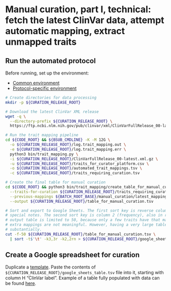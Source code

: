 # Manual curation, part I, technical: fetch the latest ClinVar data, attempt automatic mapping, extract unmapped traits

## Run the automated protocol
Before running, set up the environment:
* [Common environment](../environment.md)
* [Protocol-specific environment](README.md#setting-up-environment)

```bash
# Create directories for data processing
mkdir -p ${CURATION_RELEASE_ROOT}

# Download the latest ClinVar XML release
wget -q \
  --directory-prefix ${CURATION_RELEASE_ROOT} \
  https://ftp.ncbi.nlm.nih.gov/pub/clinvar/xml/ClinVarFullRelease_00-latest.xml.gz

# Run the trait mapping pipeline
cd ${CODE_ROOT} && ${BSUB_CMDLINE} -K -M 12G \
  -o ${CURATION_RELEASE_ROOT}/log.trait_mapping.out \
  -e ${CURATION_RELEASE_ROOT}/log.trait_mapping.err \
  python3 bin/trait_mapping.py \
  -i ${CURATION_RELEASE_ROOT}/ClinVarFullRelease_00-latest.xml.gz \
  -u ${CURATION_RELEASE_ROOT}/traits_for_curator_platform.csv \
  -o ${CURATION_RELEASE_ROOT}/automated_trait_mappings.tsv \
  -c ${CURATION_RELEASE_ROOT}/traits_requiring_curation.tsv

# Create the final table for manual curation
cd ${CODE_ROOT} && python3 bin/trait_mapping/create_table_for_manual_curation.py \
  --traits-for-curation ${CURATION_RELEASE_ROOT}/traits_requiring_curation.tsv \
  --previous-mappings ${BATCH_ROOT_BASE}/manual_curation/latest_mappings.tsv \
  --output ${CURATION_RELEASE_ROOT}/table_for_manual_curation.tsv

# Sort and export to Google Sheets. The first sort key is reverse column 3 (notes), to prioritise the variants with
# special notes. The second sort key is column 2 (frequency), also in reverse. Note that the number of columns in the
# output table is limited to 50, because only a few traits have that many mappings, and in virtually all cases these
# extra mappings are not meaningful. However, having a very large table degrades the performance of Google Sheets
# substantially.
cut -f-50 ${CURATION_RELEASE_ROOT}/table_for_manual_curation.tsv \
  | sort -t$'\t' -k3,3r -k2,2rn > ${CURATION_RELEASE_ROOT}/google_sheets_table.tsv
```

## Create a Google spreadsheet for curation

Duplicate a [template](https://docs.google.com/spreadsheets/d/1PyDzRs3bO1klvvSv9XuHmx-x7nqZ0UAGeS6aV2SQ2Yg/edit?usp=sharing). Paste the contents of `${CURATION_RELEASE_ROOT}/google_sheets_table.tsv` file into it, starting with column H “ClinVar label”. Example of a table fully populated with data can be found [here](https://docs.google.com/spreadsheets/d/1HQ08UQTpS-0sE9MyzdUPO7EihMxDb2e8N14s1BknjVo/edit?usp=sharing).
